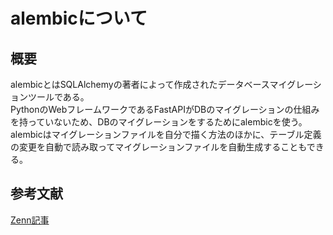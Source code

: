 # alembicについて
## 概要
alembicとはSQLAlchemyの著者によって作成されたデータベースマイグレーションツールである。<br />
PythonのWebフレームワークであるFastAPIがDBのマイグレーションの仕組みを持っていないため、DBのマイグレーションをするためにalembicを使う。<br />
alembicはマイグレーションファイルを自分で描く方法のほかに、テーブル定義の変更を自動で読み取ってマイグレーションファイルを自動生成することもできる。<br />


## 参考文献
[Zenn記事](https://zenn.dev/shimi7o/articles/39a2b62fd7b1ac)
